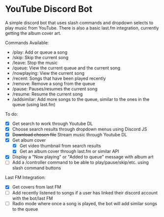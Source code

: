 # YouTube Discord Bot

A simple discord bot that uses slash commands and dropdown selects to play music from YouTube. There is also a basic last.fm integration, currently getting the album cover art.

Commands Available:
- /play: Add or queue a song
- /skip: Skip the current song
- /leave: Stop the music
- /queue: View the current queue and the current song
- /nowplaying: View the current song
- /recent: Songs that have been played recently
- /remove: Remove a song from the queue
- /pause: Pauses/resumes the current song
- /resume: Resume the current song
- /addsimilar: Add more songs to the queue, similar to the ones in the queue (using last.fm)

To do:

- [x] Get search to work through Youtube DL
- [x] Choose search results through dropdown menus using Discord JS
- [x] ~~Download chosen file~~ Stream music through Youtube DL
- [x] Get album cover
    - [x] Get video thumbnail from search results
    - [x] Get an album cover through last.fm or similar API
- [x] Display a "Now playing" or "Added to queue" message with album art
- [ ] Add a /controller command to be able to play/pause/skip/etc. using slash command buttons

Last FM Integration:

- [x] Get covers from last FM
- [ ] Add recently listened to songs if a user has linked their discord account with the bot/last FM
- [ ] Radio mode where once a song is played, the bot will add similar songs to the queue